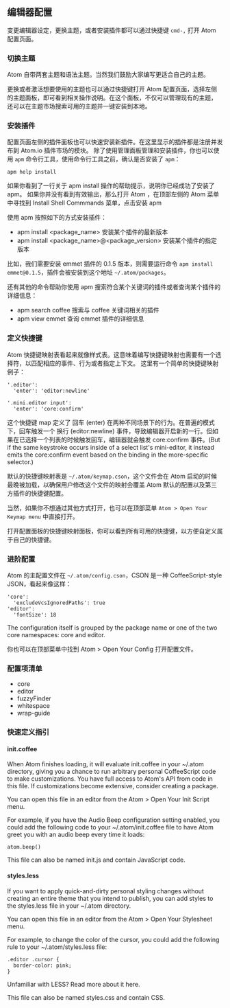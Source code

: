 编辑器配置
---

变更编辑器设定，更换主题，或者安装插件都可以通过快捷键 `cmd-,` 打开 Atom 配置页面。

### 切换主题

Atom 自带两套主题和语法主题。当然我们鼓励大家编写更适合自己的主题。

更换或者激活想要使用的主题也可以通过快捷键打开 Atom 配置页面，选择左侧的主题面板，即可看到相关操作说明。在这个面板，不仅可以管理现有的主题，
还可以在主题市场搜索可用的主题并一键安装到本地。

### 安装插件

配置页面左侧的插件面板也可以快速安装新插件。在这里显示的插件都是注册并发布到 Atom.io 插件市场的模块。
除了使用管理面板管理和安装插件，你也可以使用 `apm` 命令行工具，使用命令行工具之前，确认是否安装了 `apm`：

```
apm help install
```

如果你看到了一行关于 apm install 操作的帮助提示，说明你已经成功了安装了 apm。
如果你并没有看到有效输出，那么打开 Atom ，在顶部左侧的 Atom 菜单中寻找到 Install Shell Commmands 菜单，点击安装 apm

使用 apm 按照如下的方式安装插件：

- apm install <package_name> 安装某个插件的最新版本
- apm install <package_name>@<package_version> 安装某个插件的指定版本

比如，我们需要安装 emmet 插件的 0.1.5 版本，则需要运行命令 `apm install emmet@0.1.5`，插件会被安装到这个地址 `~/.atom/packages`。

还有其他的命令帮助你使用 apm 搜索符合某个关键词的插件或者查询某个插件的详细信息：

- apm search coffee 搜索与 coffee 关键词相关的插件
- apm view emmet 查询 emmet 插件的详细信息

### 定义快捷键

Atom 快捷键映射表看起来就像样式表。这意味着编写快捷键映射也需要有一个选择符，以匹配相应的事件、行为或者指定上下文。
这里有一个简单的快捷键映射例子：

```
'.editor':
  'enter': 'editor:newline'

'.mini.editor input':
  'enter': 'core:confirm'
```

这个快捷键 map 定义了 回车 (enter) 在两种不同场景下的行为。在普遍的模式下，回车触发一个 换行 (editor:newline) 事件，导致编辑器开启新的一行。但如果在已选择一个列表的时候触发回车，编辑器就会触发 core:confirm 事件。(But if the same keystroke occurs inside of a select list's mini-editor, it instead emits the core:confirm event based on the binding in the more-specific selector.)

默认的快捷键映射表是 `~/.atom/keymap.cson`，这个文件会在 Atom 启动的时候最晚被加载，以确保用户修改这个文件的映射会覆盖 Atom 默认的配置以及第三方插件的快捷键配置。

当然，如果你不想通过其他方式打开，也可以在顶部菜单 `Atom > Open Your Keymap menu` 中直接打开。

打开配置面板的快捷键映射面板，你可以看到所有可用的快捷键，以方便自定义属于自己的快捷键。

### 进阶配置

Atom 的主配置文件在 `~/.atom/config.cson`，CSON 是一种 CoffeeScript-style JSON，看起来像这样：

```
'core':
  'excludeVcsIgnoredPaths': true
'editor':
  'fontSize': 18
```

The configuration itself is grouped by the package name or one of the two core namespaces: core and editor.

你也可以在顶部菜单中找到 Atom > Open Your Config 打开配置文件。

### 配置项清单

- core
- editor
- fuzzyFinder
- whitespace
- wrap-guide

### 快速定义指引

#### init.coffee

When Atom finishes loading, it will evaluate init.coffee in your ~/.atom directory, giving you a chance to run arbitrary personal CoffeeScript code to make customizations. You have full access to Atom's API from code in this file. If customizations become extensive, consider creating a package.

You can open this file in an editor from the Atom > Open Your Init Script menu.

For example, if you have the Audio Beep configuration setting enabled, you could add the following code to your ~/.atom/init.coffee file to have Atom greet you with an audio beep every time it loads:

```
atom.beep()
```
This file can also be named init.js and contain JavaScript code.

#### styles.less

If you want to apply quick-and-dirty personal styling changes without creating an entire theme that you intend to publish, you can add styles to the styles.less file in your ~/.atom directory.

You can open this file in an editor from the Atom > Open Your Stylesheet menu.

For example, to change the color of the cursor, you could add the following rule to your ~/.atom/styles.less file:

```
.editor .cursor {
  border-color: pink;
}
```

Unfamiliar with LESS? Read more about it here.

This file can also be named styles.css and contain CSS.
